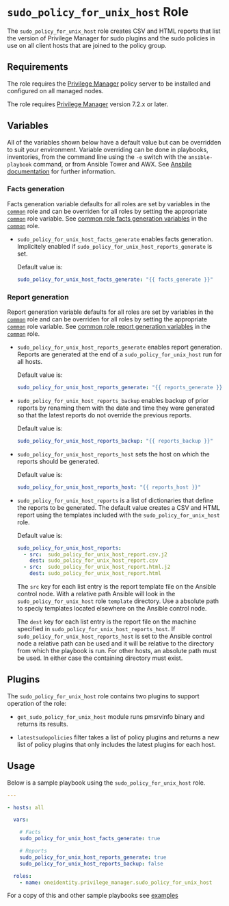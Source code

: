 # `sudo_policy_for_unix_host` Role

The `sudo_policy_for_unix_host` role creates CSV and HTML reports that list the version of Privilege Manager for sudo plugins and the sudo policies in use on all client hosts that are joined to the policy group.

## Requirements

The role requires the [Privilege Manager](https://www.oneidentity.com/products/privilege-manager-for-sudo/) policy server to be installed and configured on all managed nodes.

The role requires [Privilege Manager](https://www.oneidentity.com/products/privilege-manager-for-sudo/) version 7.2.x or later.

## Variables

All of the variables shown below have a default value but can be overridden to suit your environment.  Variable overriding can be done in playbooks, inventories, from the command line using the `-e` switch with the `ansible-playbook` command, or from Ansible Tower and AWX.  See [Ansbile documentation](https://docs.ansible.com/ansible/latest/user_guide/playbooks_variables.html) for further information.

### Facts generation

Facts generation variable defaults for all roles are set by variables in the [`common`](../common/README.md) role and can be overriden for all roles by setting the appropriate [`common`](../common/README.md) role variable.  See [common role facts generation variables](../common/README.md#facts-generation) in the [`common`](../common/README.md) role.

* `sudo_policy_for_unix_host_facts_generate` enables facts generation.  Implicitely enabled if `sudo_policy_for_unix_host_reports_generate` is set.

    Default value is:
    ```yaml
    sudo_policy_for_unix_host_facts_generate: "{{ facts_generate }}"
    ```

### Report generation

Report generation variable defaults for all roles are set by variables in the [`common`](../common/README.md) role and can be overriden for all roles by setting the appropriate [`common`](../common/README.md) role variable.  See [common role report generation variables](../common/README.md#report-generation) in the [`common`](../common/README.md) role.

* `sudo_policy_for_unix_host_reports_generate` enables report generation.  Reports are generated at the end of a `sudo_policy_for_unix_host` run for all hosts.

    Default value is:
    ```yaml
    sudo_policy_for_unix_host_reports_generate: "{{ reports_generate }}"
    ```

* `sudo_policy_for_unix_host_reports_backup` enables backup of prior reports by renaming them with the date and time they were generated so that the latest reports do not override the previous reports.

    Default value is:
    ```yaml
    sudo_policy_for_unix_host_reports_backup: "{{ reports_backup }}"

    ```

* `sudo_policy_for_unix_host_reports_host` sets the host on which the reports should be generated.

    Default value is:
    ```yaml
    sudo_policy_for_unix_host_reports_host: "{{ reports_host }}"
    ```

* `sudo_policy_for_unix_host_reports` is a list of dictionaries that define the reports to be generated.  The default value creates a CSV and HTML report using the templates included with the `sudo_policy_for_unix_host` role.

  Default value is:
    ```yaml
    sudo_policy_for_unix_host_reports:
      - src:  sudo_policy_for_unix_host_report.csv.j2
        dest: sudo_policy_for_unix_host_report.csv
      - src:  sudo_policy_for_unix_host_report.html.j2
        dest: sudo_policy_for_unix_host_report.html
    ```

  The `src` key for each list entry is the report template file on the Ansible control node.  With a relative path Ansible will look in the `sudo_policy_for_unix_host` role `template` directory.  Use a absolute path to speciy templates located elsewhere on the Ansible control node.

  The `dest` key for each list entry is the report file on the machine specified in `sudo_policy_for_unix_host_reports_host`.  If `sudo_policy_for_unix_host_reports_host` is set to the Ansible control node a relative path can be used and it will be relative to the directory from which the playbook is run.  For other hosts, an absolute path must be used.  In either case the containing directory must exist.

## Plugins

The `sudo_policy_for_unix_host` role contains two plugins to support operation of the role:

* `get_sudo_policy_for_unix_host` module runs pmsrvinfo binary and returns its results.

* `latestsudopolicies` filter takes a list of policy plugins and returns a new list of policy plugins that only includes the latest plugins for each host.

## Usage

Below is a sample playbook using the `sudo_policy_for_unix_host` role.

```yaml
---

- hosts: all

  vars:

    # Facts
    sudo_policy_for_unix_host_facts_generate: true

    # Reports
    sudo_policy_for_unix_host_reports_generate: true
    sudo_policy_for_unix_host_reports_backup: false

  roles:
    - name: oneidentity.privilege_manager.sudo_policy_for_unix_host
```

For a copy of this and other sample playbooks see [examples](../../examples/README.md)
